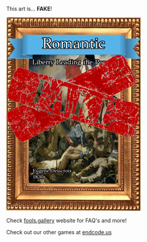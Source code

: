 This art is... 
 **FAKE**! 
 
 ![alt text](Liberty_Leading_the_People_Fake.png?raw=true "Artwork Card")  
 
 Check [fools.gallery](https://fools.gallery/) website for FAQ's and more! 
 
 Check out our other games at [endcode.us](https://endcode.us/)